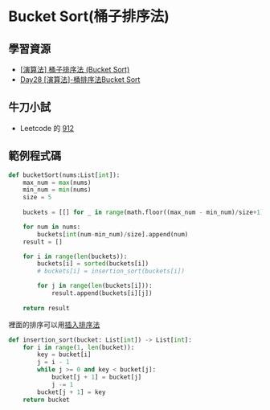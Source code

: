 # Bucket Sort(桶子排序法)

## 學習資源

- [[演算法] 桶子排序法 (Bucket Sort)](https://ithelp.ithome.com.tw/articles/10201707)
- [Day28 [演算法]-桶排序法Bucket Sort](https://ithelp.ithome.com.tw/articles/10279536)

## 牛刀小試

- Leetcode 的 [912](https://leetcode.com/problems/sort-an-array/description/)

## 範例程式碼

```py
def bucketSort(nums:List[int]):
    max_num = max(nums)
    min_num = min(nums)
    size = 5
 
    buckets = [[] for _ in range(math.floor((max_num - min_num)/size+1))]

    for num in nums:
        buckets[int(num-min_num)/size].append(num)
    result = []

    for i in range(len(buckets)):
        buckets[i] = sorted(buckets[i])
        # buckets[i] = insertion_sort(buckets[i])

        for j in range(len(buckets[i])):
            result.append(buckets[i][j])
                
    return result
```

裡面的排序可以用[插入排序法](./插入排序法)
```py
def insertion_sort(bucket: List[int]) -> List[int]:
    for i in range(1, len(bucket)):
        key = bucket[i]
        j = i - 1
        while j >= 0 and key < bucket[j]:
            bucket[j + 1] = bucket[j]
            j -= 1
        bucket[j + 1] = key
    return bucket
```
